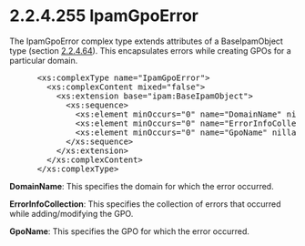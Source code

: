 <html dir="LTR" xmlns:mshelp="http://msdn.microsoft.com/mshelp" xmlns:ddue="http://ddue.schemas.microsoft.com/authoring/2003/5" xmlns:xlink="http://www.w3.org/1999/xlink" xmlns:tool="http://www.microsoft.com/tooltip">
 <body>
 <div id="header">
 <h1 class="heading">2.2.4.255 IpamGpoError</h1>
 </div>
 <div id="mainSection">
 <div id="mainBody">
 <div id="allHistory" class="saveHistory"></div>
 <div id="sectionSection0" class="section" name="collapseableSection">
 

<p>The IpamGpoError complex type extends attributes of a
BaseIpamObject type (section <a href="1296bf34-5951-47ed-bbe0-a328f0630865.md">2.2.4.64</a>).
This encapsulates errors while creating GPOs for a particular domain.</p>

<dl>
<dd>
<div><pre> &lt;xs:complexType name=&quot;IpamGpoError&quot;&gt;
   &lt;xs:complexContent mixed=&quot;false&quot;&gt;
     &lt;xs:extension base=&quot;ipam:BaseIpamObject&quot;&gt;
       &lt;xs:sequence&gt;
         &lt;xs:element minOccurs=&quot;0&quot; name=&quot;DomainName&quot; nillable=&quot;true&quot; type=&quot;xsd:string&quot; /&gt;
         &lt;xs:element minOccurs=&quot;0&quot; name=&quot;ErrorInfoCollection&quot; nillable=&quot;true&quot; type=&quot;ipam:ArrayOfIpamGpoErrorInfo&quot; /&gt;
         &lt;xs:element minOccurs=&quot;0&quot; name=&quot;GpoName&quot; nillable=&quot;true&quot; type=&quot;xsd:string&quot; /&gt;
       &lt;/xs:sequence&gt;
     &lt;/xs:extension&gt;
   &lt;/xs:complexContent&gt;
 &lt;/xs:complexType&gt; 
</pre></div>
</dd></dl>

<p><b>DomainName</b>: This specifies the domain for
which the error occurred.</p>

<p><b>ErrorInfoCollection</b>: This specifies the
collection of errors that occurred while adding/modifying the GPO.</p>

<p><b>GpoName</b>: This specifies the GPO for which the
error occurred.</p>


 </div>
 </div>
 </div>
 </body>
</html>